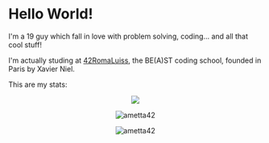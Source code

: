 # Hello World!
I'm a 19 guy which fall in love with problem solving, coding... and all that cool stuff!

I'm actually studing at [42RomaLuiss](https://42roma.it/), the BE(A)ST coding school, founded in Paris by Xavier Niel.

<!-- I'm also working on [my Italian 42Docs site](https://ametta42.github.io/42Docs_IT/) -->

This are my stats:
<p align="center">
	<img align="center" width=auto src="https://badge42.herokuapp.com/api/stats/ametta"/>
</p>
<p align="center">
	<img width=auto src="https://github-readme-stats.vercel.app/api?username=ametta42&show_icons=true&count_private=true" alt="ametta42" />
</p>
<p align="center">
	<img width=auto src="https://github-readme-stats-olive-nine.vercel.app/api/top-langs/?username=ametta42&layout=compact" alt="ametta42" />
</p>
